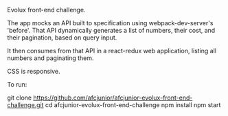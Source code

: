
Evolux front-end challenge.

The app mocks an API built to specification using webpack-dev-server's 'before'. That API dynamically generates a list of numbers, their cost, and their pagination, based on query input.

It then consumes from that API in a react-redux web application, listing all numbers and paginating them.

CSS is responsive.

To run:

git clone https://github.com/afcjunior/afcjunior-evolux-front-end-challenge.git
cd afcjunior-evolux-front-end-challenge
npm install
npm start
